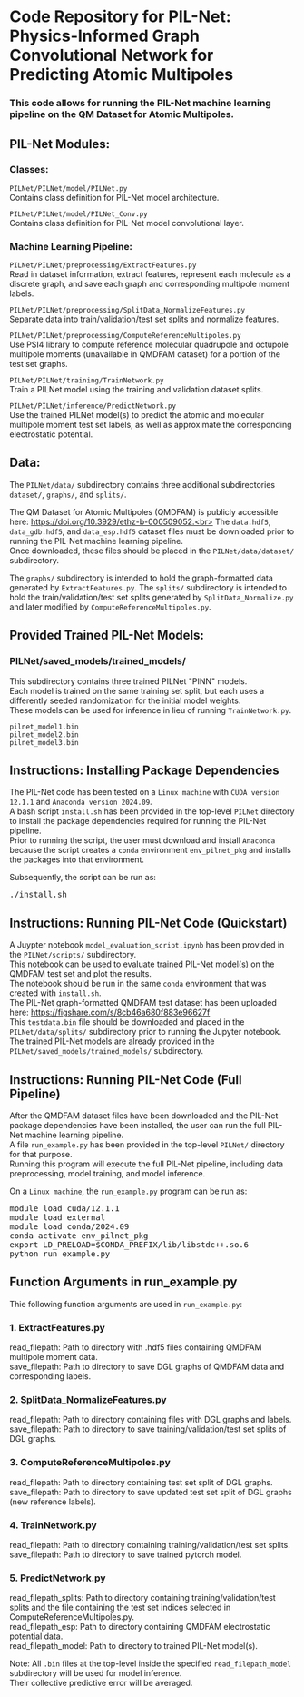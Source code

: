 # Code Repository for PIL-Net: Physics-Informed Graph Convolutional Network for Predicting Atomic Multipoles
### This code allows for running the PIL-Net machine learning pipeline on the QM Dataset for Atomic Multipoles.

## PIL-Net Modules:

### Classes:

`PILNet/PILNet/model/PILNet.py`<br>
Contains class definition for PIL-Net model architecture.

`PILNet/PILNet/model/PILNet_Conv.py`<br>
Contains class definition for PIL-Net model convolutional layer.

### Machine Learning Pipeline:

`PILNet/PILNet/preprocessing/ExtractFeatures.py`<br>
Read in dataset information, extract features, represent each molecule as a discrete graph, and save each graph and corresponding multipole moment labels.

`PILNet/PILNet/preprocessing/SplitData_NormalizeFeatures.py`<br>
Separate data into train/validation/test set splits and normalize features.

`PILNet/PILNet/preprocessing/ComputeReferenceMultipoles.py`<br>
Use PSI4 library to compute reference molecular quadrupole and octupole multipole moments (unavailable in QMDFAM dataset)
for a portion of the test set graphs.

`PILNet/PILNet/training/TrainNetwork.py`<br>
Train a PILNet model using the training and validation dataset splits.

`PILNet/PILNet/inference/PredictNetwork.py`<br>
Use the trained PILNet model(s) to predict the atomic and molecular multipole moment test set labels, 
as well as approximate the corresponding electrostatic potential.

## Data:
The `PILNet/data/` subdirectory contains three additional subdirectories `dataset/`, `graphs/`, and `splits/`. 

The QM Dataset for Atomic Multipoles (QMDFAM) is publicly accessible here: https://doi.org/10.3929/ethz-b-000509052.<br>
The `data.hdf5`, `data_gdb.hdf5`, and `data_esp.hdf5` dataset files must be downloaded prior to running the PIL-Net machine learning pipeline.<br>
Once downloaded, these files should be placed in the `PILNet/data/dataset/` subdirectory.<br>

The `graphs/` subdirectory is intended to hold the graph-formatted data generated by `ExtractFeatures.py`. The `splits/` subdirectory is intended to hold the train/validation/test set splits generated by `SplitData_Normalize.py` and later modified by `ComputeReferenceMultipoles.py`.

## Provided Trained PIL-Net Models:
### PILNet/saved_models/trained_models/
This subdirectory contains three trained PILNet "PINN" models.<br>
Each model is trained on the same training set split, but each uses a differently seeded randomization for the initial model weights.<br>
These models can be used for inference in lieu of running `TrainNetwork.py`.

`pilnet_model1.bin`<br>
`pilnet_model2.bin`<br>
`pilnet_model3.bin`<br>

## Instructions: Installing Package Dependencies

The PIL-Net code has been tested on a `Linux machine` with `CUDA version 12.1.1` and `Anaconda version 2024.09`.<br>
A bash script `install.sh` has been provided in the top-level `PILNet` directory to install the package dependencies required for running the PIL-Net pipeline.<br>
Prior to running the script, the user must download and install `Anaconda` because the script creates a `conda` environment `env_pilnet_pkg` and installs the packages into that environment.<br>

Subsequently, the script can be run as:
<pre>./install.sh</pre>

## Instructions: Running PIL-Net Code (Quickstart)

A Juypter notebook `model_evaluation_script.ipynb` has been provided in the `PILNet/scripts/` subdirectory.<br>
This notebook can be used to evaluate trained PIL-Net model(s) on the QMDFAM test set and plot the results.<br>
The notebook should be run in the same `conda` environment that was created with `install.sh`.<br>
The PIL-Net graph-formatted QMDFAM test dataset has been uploaded here: https://figshare.com/s/8cb46a680f883e96627f<br> 
This `testdata.bin` file should be downloaded and placed in the `PILNet/data/splits/` subdirectory prior to running the Jupyter notebook.<br>
The trained PIL-Net models are already provided in the `PILNet/saved_models/trained_models/` subdirectory.<br>

## Instructions: Running PIL-Net Code (Full Pipeline)

After the QMDFAM dataset files have been downloaded and the PIL-Net package dependencies have been installed, the user can run the full PIL-Net machine learning pipeline.<br>
A file `run_example.py` has been provided in the top-level `PILNet/` directory for that purpose.<br>
Running this program will execute the full PIL-Net pipeline, including data preprocessing, model training, and model inference.<br>

On a `Linux machine`, the `run_example.py` program can be run as:

<pre>
module load cuda/12.1.1
module load external
module load conda/2024.09
conda activate env_pilnet_pkg
export LD_PRELOAD=$CONDA_PREFIX/lib/libstdc++.so.6
python run_example.py
</pre>

## Function Arguments in run_example.py

Thie following function arguments are used in `run_example.py`:

### 1. ExtractFeatures.py
read_filepath: Path to directory with .hdf5 files containing QMDFAM multipole moment data.<br>
save_filepath: Path to directory to save DGL graphs of QMDFAM data and corresponding labels.<br>

### 2. SplitData_NormalizeFeatures.py
read_filepath: Path to directory containing files with DGL graphs and labels.<br>
save_filepath: Path to directory to save training/validation/test set splits of DGL graphs.<br>

### 3. ComputeReferenceMultipoles.py
read_filepath: Path to directory containing test set split of DGL graphs.<br>
save_filepath: Path to directory to save updated test set split of DGL graphs (new reference labels).<br>

### 4. TrainNetwork.py
read_filepath: Path to directory containing training/validation/test set splits.<br>
save_filepath: Path to directory to save trained pytorch model.<br>

### 5. PredictNetwork.py
read_filepath_splits: Path to directory containing training/validation/test splits and
the file containing the test set indices selected in ComputeReferenceMultipoles.py.<br>
read_filepath_esp: Path to directory containing QMDFAM electrostatic potential data.<br>
read_filepath_model: Path to directory to trained PIL-Net model(s).<br>

Note: All `.bin` files at the top-level inside the specified `read_filepath_model` subdirectory will be used for model inference.<br>
Their collective predictive error will be averaged.